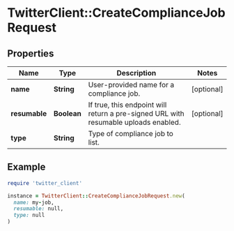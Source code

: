 # TwitterClient::CreateComplianceJobRequest

## Properties

| Name | Type | Description | Notes |
| ---- | ---- | ----------- | ----- |
| **name** | **String** | User-provided name for a compliance job. | [optional] |
| **resumable** | **Boolean** | If true, this endpoint will return a pre-signed URL with resumable uploads enabled. | [optional] |
| **type** | **String** | Type of compliance job to list. |  |

## Example

```ruby
require 'twitter_client'

instance = TwitterClient::CreateComplianceJobRequest.new(
  name: my-job,
  resumable: null,
  type: null
)
```

